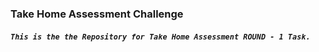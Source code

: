 ### Take Home Assessment Challenge

##### `This is the the Repository for Take Home Assessment ROUND - 1 Task.`
